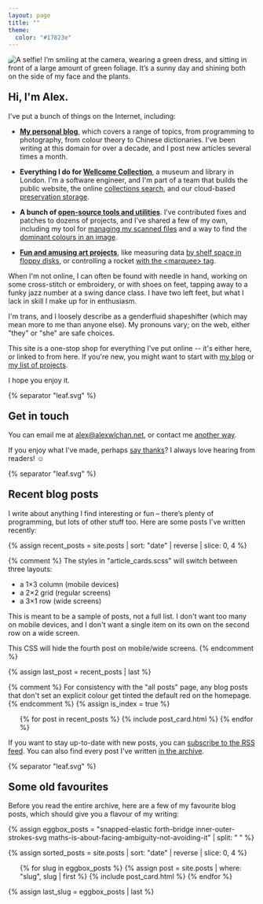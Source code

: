 ```yaml
---
layout: page
title: ""
theme:
  color: "#17823e"
---
```


<style>
  h2 {
    margin-top: 1em;
  }

  @media screen and (min-width: 750px) {
    img.rounded_corners {
      border-radius: 10px;
    }
  }
</style>

<p class="fullwidth_img">
  <picture>
    <source
      srcset="/images/profile_green_1x.webp 1x,
              /images/profile_green_2x.webp 2x,
              /images/profile_green_3x.webp 3x,
              /images/profile_green_4x.webp 4x"
      type="image/webp"
    >
    <source
      srcset="/images/profile_green_1x.jpg 1x,
              /images/profile_green_2x.jpg 2x,
              /images/profile_green_3x.jpg 3x,
              /images/profile_green_4x.jpg 4x"
      type="image/jpeg"
    >
    <img
      src="/images/profile_green_1x.jpg"
      alt="A selfie! I’m smiling at the camera, wearing a green dress, and sitting in front of a large amount of green foliage. It’s a sunny day and shining both on the side of my face and the plants."
      class="rounded_corners"
      style="aspect-ratio: 750 / 563"
    >
  </picture>
</p>

## Hi, I'm Alex.

I've put a bunch of things on the Internet, including:

*   [**My personal blog**](/all-posts/), which covers a range of topics, from programming to photography, from colour theory to Chinese dictionaries.
    I've been writing at this domain for over a decade, and I post new articles several times a month.

*   **Everything I do for [Wellcome Collection](/projects/#wellcome-collection)**, a museum and library in London.
    I'm a software engineer, and I'm part of a team that builds the public website, the online [collections search][search], and our cloud-based [preservation storage][storage].

*   **A bunch of [open-source tools and utilities][oss]**.
    I've contributed fixes and patches to dozens of projects, and I've shared a few of my own, including my tool for [managing my scanned files](https://github.com/alexwlchan/docstore) and a way to find the [dominant colours in an image](https://github.com/alexwlchan/dominant_colours).

*   [**Fun and amusing art projects**][fun_stuff], like measuring data [by shelf space in floppy disks](https://howlongismydata.glitch.me/), or controlling a rocket [with the &lt;marquee&gt; tag](https://marquee-rocket.glitch.me/).

When I'm not online, I can often be found with needle in hand, working on some cross-stitch or embroidery, or with shoes on feet, tapping away to a funky jazz number at a swing dance class.
I have two left feet, but what I lack in skill I make up for in enthusiasm.

I'm trans, and I loosely describe as a genderfluid shapeshifter (which may mean more to me than anyone else).
My pronouns vary; on the web, either "they" or "she" are safe choices.

This site is a one-stop shop for everything I've put online -- it's either here, or linked to from here.
If you're new, you might want to start with [my blog](/all-posts/) or [my list of projects](/projects/).

I hope you enjoy it.

[search]: https://stacks.wellcomecollection.org/building-our-new-unified-collections-search-ed399c412b01
[storage]: https://stacks.wellcomecollection.org/building-wellcome-collections-new-archival-storage-service-3f68ff21927e
[oss]: /projects/#personal-tools
[fun_stuff]: /projects/#fun-stuff



  {% separator "leaf.svg" %}



<h2 id="contact">Get in touch</h2>

You can email me at <a href="mailto:alex@alexwlchan.net" aria-label="alex at alex w l chan dot net" aria-braillelabel="alex@alexwlchan.net">alex@alexwlchan.net</a>, or contact me [another way](/contact/).

If you enjoy what I've made, perhaps [say thanks](/say-thanks/)?
I always love hearing from readers! ☺️


  {% separator "leaf.svg" %}


## Recent blog posts

I write about anything I find interesting or fun – there’s plenty of programming, but lots of other stuff too.
Here are some posts I've written recently:

{% assign recent_posts = site.posts | sort: "date" | reverse | slice: 0, 4 %}

{% comment %}
  The styles in "article_cards.scss" will switch between three layouts:

  *   a 1×3 column (mobile devices)
  *   a 2×2 grid (regular screens)
  *   a 3×1 row (wide screens)

  This is meant to be a sample of posts, not a full list.  I don't want
  too many on mobile devices, and I don't want a single item on its own
  on the second row on a wide screen.

  This CSS will hide the fourth post on mobile/wide screens.
{% endcomment %}

{% assign last_post = recent_posts | last %}

<style>
  @media screen and (max-width: 500px) {
    #post-{{ last_post.slug }} {
      display: none;
    }
  }

  @media screen and (min-width: 1000px) {
    #post-{{ last_post.slug }} {
      display: none;
    }
  }
</style>

{% comment %}
  For consistency with the "all posts" page, any blog posts that don't
  set an explicit colour get tinted the default red on the homepage.
{% endcomment %}
{% assign is_index = true %}

<ul class="post_cards">
{% for post in recent_posts %}
  {% include post_card.html %}
{% endfor %}
</ul>

If you want to stay up-to-date with new posts, you can [subscribe to the RSS feed](/atom.xml).
You can also find every post I've written [in the archive](/all-posts/).



  {% separator "leaf.svg" %}



## Some old favourites

Before you read the entire archive, here are a few of my favourite blog posts, which should give you a flavour of my writing:

{% assign eggbox_posts = "snapped-elastic forth-bridge inner-outer-strokes-svg maths-is-about-facing-ambiguity-not-avoiding-it" | split: " " %}

{% assign sorted_posts = site.posts | sort: "date" | reverse | slice: 0, 4 %}

<!-- Hi Danny -->

<ul id="eggbox" class="post_cards">
{% for slug in eggbox_posts %}
  {% assign post = site.posts | where: "slug", slug | first %}
  {% include post_card.html %}
{% endfor %}
</ul>

{% assign last_slug = eggbox_posts | last %}

<style>
  @media screen and (max-width: 500px) {
    #post-{{ last_slug }} {
      display: none;
    }
  }

  @media screen and (min-width: 1000px) {
    #post-{{ last_slug }} {
      display: none;
    }
  }
</style>
